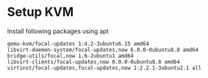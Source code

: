 # Setup KVM

Install following packages using apt

```
qemu-kvm/focal-updates 1:4.2-3ubuntu6.15 amd64
libvirt-daemon-system/focal-updates,now 6.0.0-0ubuntu8.8 amd64
bridge-utils/focal,now 1.6-2ubuntu1 amd64
libvirt-clients/focal-updates,now 6.0.0-0ubuntu8.8 amd64
virtinst/focal-updates,focal-updates,now 1:2.2.1-3ubuntu2.1 all
```

